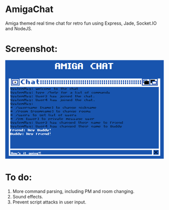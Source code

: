 AmigaChat
=========

Amiga themed real time chat for retro fun using Express, Jade, Socket.IO and NodeJS.

Screenshot:
=========
![screenshot](/screenshot.png)

To do:
=========
1. More command parsing, including PM and room changing.
2. Sound effects.
3. Prevent script attacks in user input.


